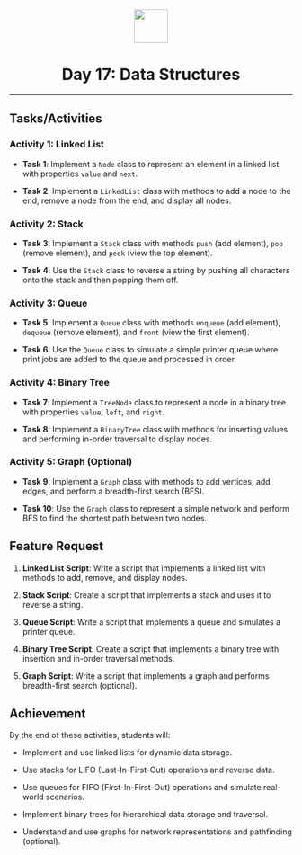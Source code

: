 <div align="center">
  <img height="60" src="https://img.icons8.com/color/344/javascript.png">
  <h1>Day 17: Data Structures</h1>
</div>

---

## Tasks/Activities

### Activity 1: Linked List

- **Task 1**: Implement a `Node` class to represent an element in a linked list with properties `value` and `next`.

- **Task 2**: Implement a `LinkedList` class with methods to add a node to the end, remove a node from the end, and display all nodes.

### Activity 2: Stack

- **Task 3**: Implement a `Stack` class with methods `push` (add element), `pop` (remove element), and `peek` (view the top element).

- **Task 4**: Use the `Stack` class to reverse a string by pushing all characters onto the stack and then popping them off.

### Activity 3: Queue

- **Task 5**: Implement a `Queue` class with methods `enqueue` (add element), `dequeue` (remove element), and `front` (view the first element).

- **Task 6**: Use the `Queue` class to simulate a simple printer queue where print jobs are added to the queue and processed in order.

### Activity 4: Binary Tree

- **Task 7**: Implement a `TreeNode` class to represent a node in a binary tree with properties `value`, `left`, and `right`.

- **Task 8**: Implement a `BinaryTree` class with methods for inserting values and performing in-order traversal to display nodes.

### Activity 5: Graph (Optional)

- **Task 9**: Implement a `Graph` class with methods to add vertices, add edges, and perform a breadth-first search (BFS).

- **Task 10**: Use the `Graph` class to represent a simple network and perform BFS to find the shortest path between two nodes.

## Feature Request

1. **Linked List Script**: Write a script that implements a linked list with methods to add, remove, and display nodes.

2. **Stack Script**: Create a script that implements a stack and uses it to reverse a string.

3. **Queue Script**: Write a script that implements a queue and simulates a printer queue.

4. **Binary Tree Script**: Create a script that implements a binary tree with insertion and in-order traversal methods.

5. **Graph Script**: Write a script that implements a graph and performs breadth-first search (optional).

## Achievement

By the end of these activities, students will:

- Implement and use linked lists for dynamic data storage.

- Use stacks for LIFO (Last-In-First-Out) operations and reverse data.

- Use queues for FIFO (First-In-First-Out) operations and simulate real-world scenarios.

- Implement binary trees for hierarchical data storage and traversal.

- Understand and use graphs for network representations and pathfinding (optional).
